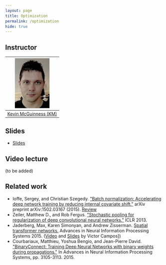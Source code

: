 ```yaml
---
layout: page
title: Optimization
permalink: /optimization
hide: true
---
```


## Instructor

| ![Kevin McGuinness][KevinMcGuinness-photo]  |
|:-:|
|  [Kevin McGuinness (KM)](KevinMcGuinness-web)     |

[KevinMcGuinness-web]: https://www.insight-centre.org/users/kevin-mcguinness
[KevinMcGuinness-photo]: img/instructors/KevinMcGuinness.jpg "Kevin McGuinness"

## Slides

* [Slides](slides/D2L3-optimization.pdf)

## Video lecture

(to be added)


## Related work

* Ioffe, Sergey, and Christian Szegedy. ["Batch normalization: Accelerating deep network training by reducing internal covariate shift."](http://arxiv.org/abs/1502.03167) arXiv preprint arXiv:1502.03167 (2015). [Review](https://theberkeleyview.wordpress.com/2016/01/15/batch-normalization-accelerating-deep-network-training-by-reducing-internal-covariate-shift/)
* Zeiler, Matthew D., and Rob Fergus. ["Stochastic pooling for regularization of deep convolutional neural networks."](http://arxiv.org/abs/1301.3557) ICLR 2013.
*  Jaderberg, Max, Karen Simonyan, and Andrew Zisserman. [Spatial transformer networks.](http://papers.nips.cc/paper/5854-spatial-transformer-networks) Advances in Neural Information Processing Systems 2015. ([Video](https://youtu.be/6NOQC_fl1hQ) and [Slides](http://www.slideshare.net/xavigiro/spatial-transformer-networks) by Victor Campos])
*  Courbariaux, Matthieu, Yoshua Bengio, and Jean-Pierre David. ["BinaryConnect: Training Deep Neural Networks with binary weights during propagations."](http://papers.nips.cc/paper/5647-shape-and-illumination-from-shading-using-the-generic-viewpoint-assumption) In Advances in Neural Information Processing Systems, pp. 3105-3113. 2015.
